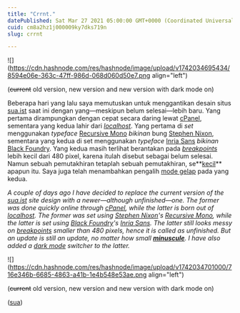 ```yaml
---
title: "Crrnt."
datePublished: Sat Mar 27 2021 05:00:00 GMT+0000 (Coordinated Universal Time)
cuid: cm8a2hz1j000009ky7dks719n
slug: crrnt

---
```


![](https://cdn.hashnode.com/res/hashnode/image/upload/v1742034695434/8594e06e-363c-47ff-986d-068d060d50e7.png align="left")

(<s>current</s> old version, new version and new version with dark mode on)

Beberapa hari yang lalu saya memutuskan untuk menggantikan desain situs [sua.ist](http://sua.ist) saat ini dengan yang—meskipun belum selesai—lebih baru. Yang pertama dirampungkan dengan cepat secara daring lewat [cPanel](https://en.wikipedia.org/wiki/CPanel), sementara yang kedua lahir dari [*localhost*](http://localhost). Yang pertama di *set* menggunakan *typeface* [Recursive Mono](https://www.recursive.design/) *bikinan* bung [Stephen Nixon](https://stephennixon.com/), sementara yang kedua di set menggunakan *typeface* [Inria Sans](https://black-foundry.com/work/inria/) *bikinan* [Black Foundry](https://black-foundry.com/). Yang kedua masih terlihat berantakan pada [*breakpoints*](https://web.dev/responsive-web-design-basics/#breakpoints) lebih kecil dari 480 pixel, karena itulah disebut sebagai belum selesai. Namun sebuah pemutakhiran tetaplah sebuah pemutakhiran, se\*\*[kecil](/minuscule)\*\* apapun itu. Saya juga telah menambahkan pengalih [mode gelap](https://web.dev/prefers-color-scheme/) pada yang kedua.

*A couple of days ago I have decided to replace the current version of the* [*sua.ist*](http://sua.ist) *site design with a newer—although unfinished—one. The former was done quickly online through* [*cPanel*](https://en.wikipedia.org/wiki/CPanel)*, while the latter is born out of* [*localhost*](http://localhost)*. The former was set using* [*Stephen Nixon*](https://stephennixon.com/)*'s* [*Recursive Mono*](https://www.recursive.design/)*, while the latter is set using* [*Black Foundry*](https://black-foundry.com/)*'s* [*Inria Sans*](https://black-foundry.com/work/inria/)*. The latter still looks messy on* [*breakpoints*](https://web.dev/responsive-web-design-basics/#breakpoints) *smaller than 480 pixels, hence it is called as unfinished. But an update is still an update, no matter how small* [***minuscule***](/minuscule)*. I have also added a* [*dark mode*](https://web.dev/prefers-color-scheme/) *switcher to the latter.*

![](https://cdn.hashnode.com/res/hashnode/image/upload/v1742034701000/716e346b-6685-4863-a41b-1e4b548e53ae.png align="left")

(<s>current</s> old version, new version and new version with dark mode on)

([sua](https://sua.ist))